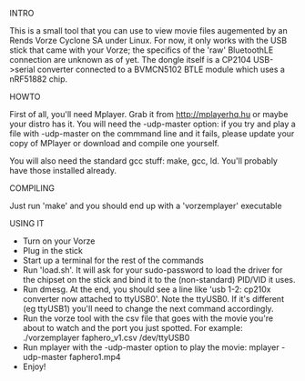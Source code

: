 INTRO

This is a small tool that you can use to view movie files augemented by an Rends Vorze
Cyclone SA under Linux. For now, it only works with the USB stick that came with your
Vorze; the specifics of the 'raw' BluetoothLE connection are unknown as of yet. The
dongle itself is a CP2104 USB->serial converter connected to a BVMCN5102 BTLE module
which uses a nRF51882 chip.

HOWTO

First of all, you'll need Mplayer. Grab it from http://mplayerhq.hu or maybe your distro has
it. You will need the -udp-master option: if you try and play a file with -udp-master
on the commmand line and it fails, please update your copy of MPlayer or download and 
compile one yourself.

You will also need the standard gcc stuff: make, gcc, ld. You'll probably have those installed
already.

COMPILING

Just run 'make' and you should end up with a 'vorzemplayer' executable

USING IT

- Turn on your Vorze
- Plug in the stick
- Start up a terminal for the rest of the commands
- Run 'load.sh'. It will ask for your sudo-password to load the driver for the
  chipset on the stick and bind it to the (non-standard) PID/VID it uses.
- Run dmesg. At the end, you should see a line like
  'usb 1-2: cp210x converter now attached to ttyUSB0'.
  Note the ttyUSB0. If it's different (eg ttyUSB1) you'll need to change the next
  command accordingly.
- Run the vorze tool with the csv file that goes with the movie you're about to watch and
  the port you just spotted. For example:
  ./vorzemplayer faphero_v1.csv /dev/ttyUSB0
- Run mplayer with the -udp-master option to play the movie:
  mplayer -udp-master faphero1.mp4
- Enjoy!



